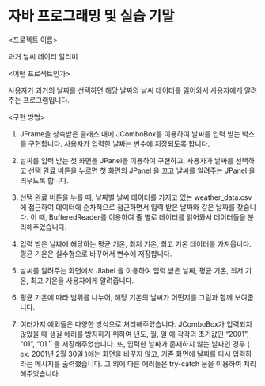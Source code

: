 # 자바 프로그래밍 및 실습 기말 

<프로젝트 이름> 

과거 날씨 데이터 알리미

<어떤 프로젝트인가>

사용자가 과거의 날짜를 선택하면 해당 날짜의 날씨 데이터를 읽어와서 사용자에게 알려주는
프로그램입니다.

<구현 방법>

1. JFrame을 상속받은 클래스 내에 JComboBox를 이용하여 날짜를 입력 받는 박스를 구현합니다. 사용자가 입력한 날짜는 변수에 저장되도록 합니다.

2. 날짜를 입력 받는 첫 화면을 JPanel을 이용하여 구현하고, 사용자가 날짜를 선택하고 선택 완료 버튼을 누르면 첫 화면의 JPanel 을 끄고 날씨를 알려주는 JPanel 을 띄우도록 합니다.

3. 선택 완료 버튼을 누를 때, 날짜별 날씨 데이터를 가지고 있는 weather_data.csv 에 접근하여 데이터에 순차적으로 접근하면서 입력 받은 날짜와 같은 날짜를 찾습니다. 이 때, BufferedReader를 이용하여 줄 별로 데이터를 읽어와서 데이터들을 분리해주었습니다.

4. 입력 받은 날짜에 해당하는 평균 기온, 최저 기온, 최고 기온 데이터를 가져옵니다. 평균 기온은 실수형으로 바꾸어서 변수에 저장합니다.

5. 날씨를 알려주는 화면에서 Jlabel 을 이용하여 입력 받은 날짜, 평균 기온, 최저 기온, 최고 기온을 사용자에게 알려줍니다.

6. 평균 기온에 따라 범위를 나누어, 해당 기온의 날씨가 어떤지를 그림과 함께 보여줍니다.

7. 여러가지 예외들은 다양한 방식으로 처리해주었습니다. JComboBox가 입력되지 않았을 때 생길 에러를 방지하기 위하여 년도, 월, 일 에 각각의 초기값인 “2001”, “01”, “01＂을 저장해주었습니다. 또, 입력한 날짜가 존재하지 않는 날짜인 경우 ( ex. 2001년 2월 30일 )에는 화면을 바꾸지 않고, 기존 화면에 날짜를 다시 입력하라는 메시지를 출력했습니다. 그 외에 다른 에러들은 try-catch 문을 이용하여 처리해주었습니다.

